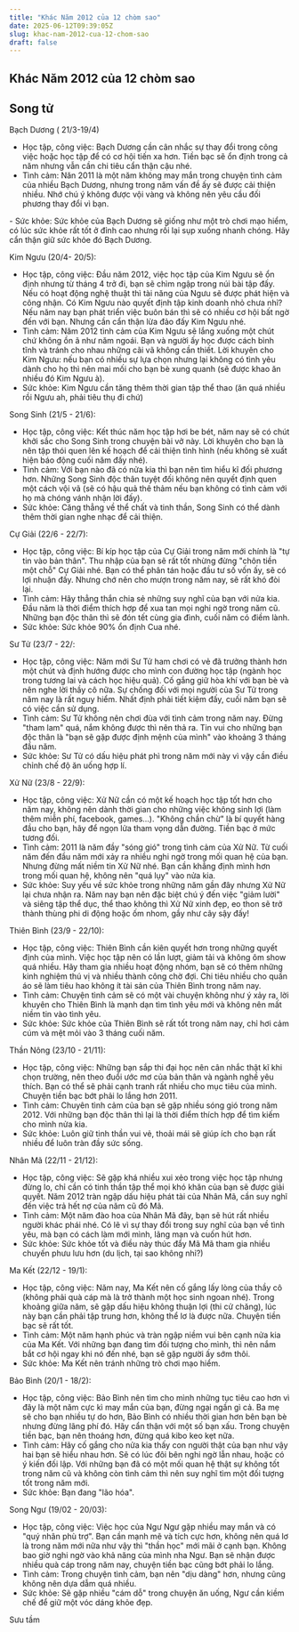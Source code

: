 ```yaml
---
title: "Khác Năm 2012 của 12 chòm sao"
date: 2025-06-12T09:39:05Z
slug: khac-nam-2012-cua-12-chom-sao
draft: false
---
```


## Khác Năm 2012 của 12 chòm sao

## Song tử

Bạch Dương ( 21/3-19/4)
- Học tập, công việc: Bạch Dương cần cân nhắc sự thay đổi trong công việc hoặc học tập để có cơ hội tiến xa hơn. Tiền bạc sẽ ổn định trong cả năm nhưng vẫn cần chi tiêu cẩn thận cậu nhé.
- Tình cảm: Năn 2011 là một năm không may mắn trong chuyện tình cảm của nhiều Bạch Dương, nhưng trong năm vấn đề ấy sẽ được cải thiện nhiều. Nhớ chú ý không được vội vàng và không nên yêu cầu đối phương thay đổi vì bạn.

​- Sức khỏe: Sức khỏe của Bạch Dương sẽ giống như một trò chơi mạo hiểm, có lúc sức khỏe rất tốt ở đỉnh cao nhưng rồi lại sụp xuống nhanh chóng. Hãy cẩn thận giữ sức khỏe đó Bạch Dương.

Kim Ngưu (20/4- 20/5):
- Học tập, công việc: Đầu năm 2012, việc học tập của Kim Ngưu sẽ ổn định nhưng từ tháng 4 trở đi, bạn sẽ chìm ngập trong núi bài tập đấy. Nếu có hoạt động nghệ thuật thì tài năng của Ngưu sẽ được phát hiện và công nhận. Có Kim Ngưu nào quyết định tập kinh doanh nhỏ chưa nhỉ? Nếu năm nay bạn phát triển việc buôn bán thì sẽ có nhiều cơ hội bất ngờ đến với bạn. Nhưng cần cẩn thận lừa đảo đấy Kim Ngưu nhé.
- Tình cảm: Năm 2012 tình cảm của Kim Ngưu sẽ lắng xuống một chút chứ không ồn ã như năm ngoái. Bạn và người ấy học được cách bình tĩnh và tránh cho nhau những cãi vã không cần thiết. Lời khuyên cho Kim Ngưu: nếu bạn có nhiều sự lựa chọn nhưng lại không có tình yêu dành cho họ thì nên mai mối cho bạn bè xung quanh (sẽ được khao ăn nhiều đó Kim Ngưu à).
- Sức khỏe: Kim Ngưu cần tăng thêm thời gian tập thể thao (ăn quá nhiều rồi Ngưu ah, phải tiêu thụ đi chứ)

Song Sinh (21/5 - 21/6):
- Học tập, công việc: Kết thúc năm học tập hơi be bét, năm nay sẽ có chút khởi sắc cho Song Sinh trong chuyện bài vở này. Lời khuyên cho bạn là nên tập thói quen lên kế hoạch để cải thiện tình hình (nếu không sẽ xuất hiện báo động cuối năm đấy nhé).
- Tình cảm: Với bạn nào đã có nửa kia thì bạn nên tìm hiểu kĩ đối phương hơn. Những Song Sinh độc thân tuyệt đối không nên quyết định quen một cách vội vã (sẽ có hậu quả thê thảm nếu bạn không có tình cảm với họ mà chóng vánh nhận lời đấy).
- Sức khỏe: Căng thẳng về thể chất và tinh thần, Song Sinh có thể dành thêm thời gian nghe nhạc để cải thiện.

Cự Giải (22/6 - 22/7):
- Học tập, công việc: Bí kíp học tập của Cự Giải trong năm mới chính là "tự tin vào bản thân". Thu nhập của bạn sẽ rất tốt nhừng đừng "chôn tiền một chỗ" Cự Giải nhé. Bạn có thể phân tán hoặc đầu tư số vốn ấy, sẽ có lợi nhuận đấy. Nhưng chớ nên cho mượn trong năm nay, sẽ rất khó đòi lại.
- Tình cảm: Hãy thẳng thắn chia sẻ những suy nghĩ của bạn với nửa kia. Đầu năm là thời điểm thích hợp để xua tan mọi nghi ngờ trong năm cũ. Những bạn độc thân thì sẽ đón tết cùng gia đình, cuối năm có điềm lành.
- Sức khỏe: Sức khỏe 90% ổn định Cua nhé.

​Sư Tử (23/7 - 22/:
- Học tập, công việc: Năm mới Sư Tử ham chơi có vẻ đã trưởng thành hơn một chút và định hướng được cho mình con đường học tập (ngành học trong tương lai và cách học hiệu quả). Cố gắng giữ hòa khí với bạn bè và nên nghe lời thầy cô nữa. Sự chống đối với mọi người của Sư Tử trong năm nay là rất nguy hiểm. Nhất định phải tiết kiệm đấy, cuối năm bạn sẽ có việc cần sử dụng.
- Tình cảm: Sư Tử không nên chơi đùa với tình cảm trong năm nay. Đừng "tham lam" quá, nắm không được thì nên thả ra. Tin vui cho những bạn độc thân là "bạn sẽ gặp được định mệnh của mình" vào khoảng 3 tháng đầu năm.
- Sức khỏe: Sư Tử có dấu hiệu phát phì trong năm mới này vì vậy cần điều chỉnh chế độ ăn uống hợp lí.

Xử Nữ (23/8 - 22/9):
- Học tập, công việc: Xử Nữ cần có một kế hoạch học tập tốt hơn cho năm nay, không nên dành thời gian cho những việc không sinh lợi (làm thêm miễn phí, facebook, games…). "Không chần chừ" là bí quyết hàng đầu cho bạn, hãy để ngọn lửa tham vọng dẫn đường. Tiền bạc ở mức tương đối.
- Tình cảm: 2011 là năm đầy "sóng gió" trong tình cảm của Xử Nữ. Từ cuối năm đến đầu năm mới xảy ra nhiều nghi ngờ trong mối quan hệ của bạn. Nhưng đừng mất niềm tin Xử Nữ nhé. Bạn cần khẳng định mình hơn trong mối quan hệ, không nên "quá lụy" vào nửa kia.
- Sức khỏe: Suy yếu về sức khỏe trong những năm gần đây nhưng Xử Nữ lại chưa nhận ra. Năm nay bạn nên đặc biệt chú ý đến việc "giảm lười" và siêng tập thể dục, thể thao không thì Xử Nữ xinh đẹp, eo thon sẽ trở thành thùng phi di động hoặc ốm nhom, gầy như cây sậy đấy!

Thiên Bình (23/9 - 22/10):
- Học tập, công việc: Thiên Bình cần kiên quyết hơn trong những quyết định của mình. Việc học tập nên có lần lượt, giảm tải và không ôm show quá nhiều. Hãy tham gia nhiều hoạt động nhóm, bạn sẽ có thêm những kinh nghiệm thú vị và nhiều thành công chờ đợi. Chi tiêu nhiều cho quần áo sẽ làm tiêu hao không ít tài sản của Thiên Bình trong năm nay.
- Tình cảm: Chuyện tình cảm sẽ có một vài chuyện không như ý xảy ra, lời khuyên cho Thiên Bình là mạnh dạn tìm tình yêu mới và không nên mất niềm tin vào tình yêu.
- Sức khỏe: Sức khỏe của Thiên Bình sẽ rất tốt trong năm nay, chỉ hơi cảm cúm và mệt mỏi vào 3 tháng cuối năm.

​Thần Nông (23/10 - 21/11):
- Học tập, công việc: Những bạn sắp thi đại học nên cân nhắc thật kĩ khi chọn trường, nên theo đuổi ước mơ của bản thân và ngành nghề yêu thích. Bạn có thể sẽ phải cạnh tranh rất nhiều cho mục tiêu của mình. Chuyện tiền bạc bớt phải lo lắng hơn 2011.
- Tình cảm: Chuyên tình cảm của bạn sẽ gặp nhiều sóng gió trong năm 2012. Với những bạn độc thân thì lại là thời điểm thích hợp để tìm kiếm cho mình nửa kia.
- Sức khỏe: Luôn giữ tinh thần vui vẻ, thoải mái sẽ giúp ích cho bạn rất nhiều để luôn tràn đầy sức sống.

Nhân Mã (22/11 - 21/12):
- Học tập, công việc: Sẽ gặp khá nhiều xui xẻo trong việc học tập nhưng đừng lo, chỉ cần có tinh thần tập thể mọi khó khăn của bạn sẽ được giải quyết. Năm 2012 tràn ngập dấu hiệu phát tài của Nhân Mã, cần suy nghĩ đến việc trả hết nợ của năm cũ đó Mã.
- Tình cảm: Một năm đào hoa của Nhân Mã đây, bạn sẽ hút rất nhiều người khác phái nhé. Có lẽ vì sự thay đổi trong suy nghĩ của bạn về tình yêu, mà bạn có cách làm mới mình, lãng mạn và cuốn hút hơn.
- Sức khỏe: Sức khỏe tốt và điều này thúc đẩy Mã Mã tham gia nhiều chuyến phưu lưu hơn (du lịch, tại sao không nhỉ?)

Ma Kết (22/12 - 19/1):
- Học tập, công việc: Năm nay, Ma Kết nên cố gắng lấy lòng của thầy cô (không phải quà cáp mà là trở thành một học sinh ngoan nhé). Trong khoảng giữa năm, sẽ gặp dấu hiệu không thuận lợi (thi cử chăng), lúc này bạn cần phải tập trung hơn, không thể lơ là được nữa. Chuyện tiền bạc sẽ rất tốt.
- Tình cảm: Một năm hạnh phúc và tràn ngập niềm vui bên cạnh nửa kia của Ma Kết. Với những bạn đang tìm đối tượng cho mình, thì nên nắm bắt cơ hội ngay khi nó đến nhé, bạn sẽ gặp người ấy sớm thôi.
- Sức khỏe: Ma Kết nên tránh những trò chơi mạo hiểm.

Bảo Bình (20/1 - 18/2):
- Học tập, công việc: Bảo Bình nên tìm cho mình những tục tiêu cao hơn vì đây là một năm cực kì may mắn của bạn, đừng ngại ngần gì cả. Ba mẹ sẽ cho bạn nhiều tự do hơn, Bảo Bình có nhiều thời gian hơn bên bạn bè nhưng đừng lãng phí đó. Hãy cẩn thận với một số bạn xấu. Trong chuyện tiền bạc, bạn nên thoáng hơn, đừng quá kibo keo kẹt nữa.
- Tình cảm: Hãy cố gắng cho nửa kia thấy con người thật của bạn như vậy hai bạn sẽ hiểu nhau hơn. Sẽ có lúc đôi bên nghi ngờ lẫn nhau, hoặc có ý kiến đối lập. Với những bạn đã có một mối quan hệ thật sự không tốt trong năm cũ và không còn tình cảm thì nên suy nghĩ tìm một đối tượng tốt trong năm mới.
- Sức khỏe: Bạn đang "lão hóa".

Song Ngư (19/02 - 20/03):
- Học tập, công việc: Việc học của Ngư Ngư gặp nhiều may mắn và có "quý nhân phù trợ". Bạn cần mạnh mẽ và tích cực hơn, không nên quá lơ là trong năm mới nữa như vậy thì "thần học" mới mãi ở cạnh bạn. Không bao giờ nghi ngờ vào khả năng của mình nha Ngư. Bạn sẽ nhận được nhiều quà cáp trong năm nay, chuyện tiền bạc cũng bớt phải lo lắng.
- Tình cảm: Trong chuyện tình cảm, bạn nên "dịu dàng" hơn, nhưng cũng không nên dựa dẫm quá nhiều.
- Sức khỏe: Sẽ gặp nhiều "cám dỗ" trong chuyện ăn uống, Ngư cần kiềm chế để giữ một vóc dáng khỏe đẹp.

Sưu tầm